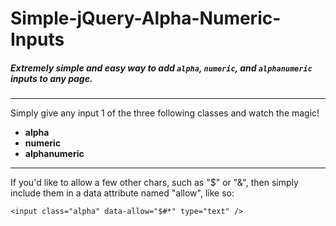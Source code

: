 # Simple-jQuery-Alpha-Numeric-Inputs

##### Extremely simple and easy way to add `alpha`, `numeric`, and `alphanumeric` inputs to any page.

---

Simply give any input 1 of the three following classes and watch the magic!
 - **alpha**
 - **numeric**
 - **alphanumeric**
 
 ---
 
 If you'd like to allow a few other chars, such as "$" or "&", then simply include them in a data attribute named "allow", like so:
 
 	<input class="alpha" data-allow="$#*" type="text" />
